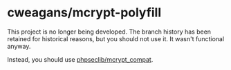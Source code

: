 # cweagans/mcrypt-polyfill

This project is no longer being developed. The branch history has been retained
for historical reasons, but you should not use it. It wasn't functional anyway.

Instead, you should use [phpseclib/mcrypt_compat](https://github.com/phpseclib/mcrypt_compat).

